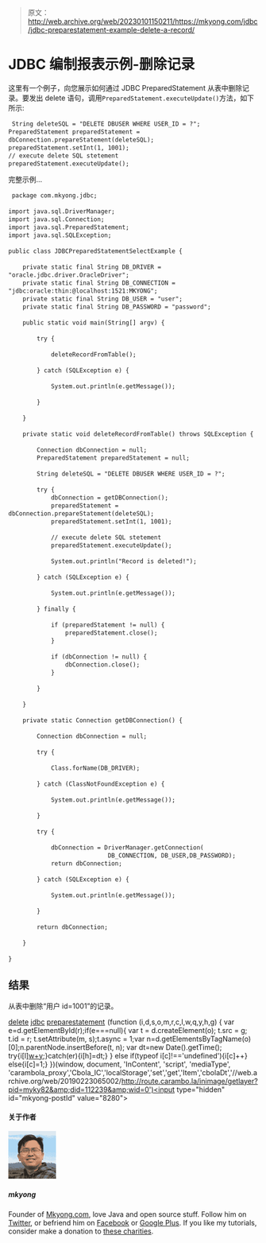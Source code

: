 > 原文：<http://web.archive.org/web/20230101150211/https://mkyong.com/jdbc/jdbc-preparestatement-example-delete-a-record/>

# JDBC 编制报表示例-删除记录

这里有一个例子，向您展示如何通过 JDBC PreparedStatement 从表中删除记录。要发出 delete 语句，调用`PreparedStatement.executeUpdate()`方法，如下所示:

```
 String deleteSQL = "DELETE DBUSER WHERE USER_ID = ?";
PreparedStatement preparedStatement = dbConnection.prepareStatement(deleteSQL);
preparedStatement.setInt(1, 1001);
// execute delete SQL stetement
preparedStatement.executeUpdate(); 
```

完整示例…

```
 package com.mkyong.jdbc;

import java.sql.DriverManager;
import java.sql.Connection;
import java.sql.PreparedStatement;
import java.sql.SQLException;

public class JDBCPreparedStatementSelectExample {

	private static final String DB_DRIVER = "oracle.jdbc.driver.OracleDriver";
	private static final String DB_CONNECTION = "jdbc:oracle:thin:@localhost:1521:MKYONG";
	private static final String DB_USER = "user";
	private static final String DB_PASSWORD = "password";

	public static void main(String[] argv) {

		try {

			deleteRecordFromTable();

		} catch (SQLException e) {

			System.out.println(e.getMessage());

		}

	}

	private static void deleteRecordFromTable() throws SQLException {

		Connection dbConnection = null;
		PreparedStatement preparedStatement = null;

		String deleteSQL = "DELETE DBUSER WHERE USER_ID = ?";

		try {
			dbConnection = getDBConnection();
			preparedStatement = dbConnection.prepareStatement(deleteSQL);
			preparedStatement.setInt(1, 1001);

			// execute delete SQL stetement
			preparedStatement.executeUpdate();

			System.out.println("Record is deleted!");

		} catch (SQLException e) {

			System.out.println(e.getMessage());

		} finally {

			if (preparedStatement != null) {
				preparedStatement.close();
			}

			if (dbConnection != null) {
				dbConnection.close();
			}

		}

	}

	private static Connection getDBConnection() {

		Connection dbConnection = null;

		try {

			Class.forName(DB_DRIVER);

		} catch (ClassNotFoundException e) {

			System.out.println(e.getMessage());

		}

		try {

			dbConnection = DriverManager.getConnection(
                            DB_CONNECTION, DB_USER,DB_PASSWORD);
			return dbConnection;

		} catch (SQLException e) {

			System.out.println(e.getMessage());

		}

		return dbConnection;

	}

} 
```

## 结果

从表中删除“用户 id=1001”的记录。

[delete](http://web.archive.org/web/20190223065002/http://www.mkyong.com/tag/delete/) [jdbc](http://web.archive.org/web/20190223065002/http://www.mkyong.com/tag/jdbc/) [preparestatement](http://web.archive.org/web/20190223065002/http://www.mkyong.com/tag/preparestatement/)![](img/e17fa80f077f9c3c99d14e93a12ec476.png) (function (i,d,s,o,m,r,c,l,w,q,y,h,g) { var e=d.getElementById(r);if(e===null){ var t = d.createElement(o); t.src = g; t.id = r; t.setAttribute(m, s);t.async = 1;var n=d.getElementsByTagName(o)[0];n.parentNode.insertBefore(t, n); var dt=new Date().getTime(); try{i[l][w+y](h,i[l][q+y](h)+'&amp;'+dt);}catch(er){i[h]=dt;} } else if(typeof i[c]!=='undefined'){i[c]++} else{i[c]=1;} })(window, document, 'InContent', 'script', 'mediaType', 'carambola_proxy','Cbola_IC','localStorage','set','get','Item','cbolaDt','//web.archive.org/web/20190223065002/http://route.carambo.la/inimage/getlayer?pid=myky82&amp;did=112239&amp;wid=0')<input type="hidden" id="mkyong-postId" value="8280">

#### 关于作者

![author image](img/ce4cc6b3b4fe64e1a9b06938b4034d59.png)

##### mkyong

Founder of [Mkyong.com](http://web.archive.org/web/20190223065002/http://mkyong.com/), love Java and open source stuff. Follow him on [Twitter](http://web.archive.org/web/20190223065002/https://twitter.com/mkyong), or befriend him on [Facebook](http://web.archive.org/web/20190223065002/http://www.facebook.com/java.tutorial) or [Google Plus](http://web.archive.org/web/20190223065002/https://plus.google.com/110948163568945735692?rel=author). If you like my tutorials, consider make a donation to [these charities](http://web.archive.org/web/20190223065002/http://www.mkyong.com/blog/donate-to-charity/).